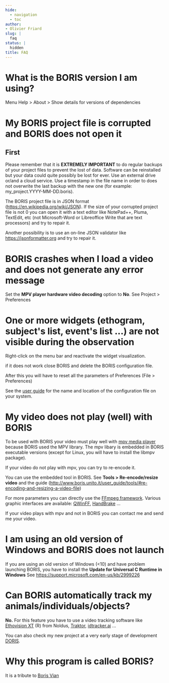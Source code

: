 ```yaml
---
hide:
  - navigation
  - toc
author:
- Olivier Friard
slug: |
  faq
status: |
  hidden
title: FAQ
---
```



# What is the BORIS version I am using?

Menu Help > About > Show details for versions of dependencies

# My BORIS project file is corrupted and BORIS does not open it

## First

Please remember that it is **EXTREMELY IMPORTANT** to do regular backups
of your project files to prevent the lost of data. Software can be
reinstalled but your data could quite possibly be lost for ever. Use an
external drive or/and a cloud service. Use a timestamp in the file name
in order to does not overwrite the last backup with the new one (for
example: my\_project.YYYY-MM-DD.boris).

The BORIS project file is in JSON format
(<https://en.wikipedia.org/wiki/JSON>). If the size of your corrupted
project file is not 0 you can open it with a text editor like NotePad++,
Pluma, TextEdit, etc (not Microsoft-Word or Libreoffice Write that are
text processors) and try to repair it.

Another possibility is to use an on-line JSON validator like
<https://jsonformatter.org> and try to repair it.




# BORIS crashes when I load a video and does not generate any error message

Set the **MPV player hardware video decoding** option to **No**. See Project > Preferences




# One or more widgets (ethogram, subject's list, event's list ...) are not visible during the observation


Right-click on the menu bar and reactivate the widget visualization.

if it does not work close BORIS and delete the BORIS configuration file.

After this you will have to reset all the parameters of Preferences
(File > Preferences)

See the [user guide](http://www.boris.unito.it/user_guide/various/#configuration-files)
for the name and location of the configuration file on your system.



# My video does not play (well) with BORIS


To be used with BORIS your video must play well with [mpv media player](https://mpv.io) because BORIS used the MPV library.
The mpv libary is embedded in BORIS executable versions (except for Linux, you will have to install the libmpv package).

If your video do not play with mpv, you can try to re-encode it.

You can use the embedded tool in BORIS. See **Tools > Re-encode/resize video** and the guide
(<http://www.boris.unito.it/user_guide/tools/#re-encoding-and-resizing-a-video-file>)

For more parameters you can directly use the [FFmpeg framework](https://www.ffmpeg.org).
Various graphic interfaces are available:
[QWinFF](http://qwinff.github.io),
[HandBrake](https://handbrake.fr) ...

If your video plays with mpv and not in BORIS you can contact me and send me your video.



# I am using an old version of Windows and BORIS does not launch


If you are using an old version of Windows (<10) and have problem
launching BORIS, you have to install the **Update for Universal C Runtime in Windows** See <https://support.microsoft.com/en-us/kb/2999226>




# Can BORIS automatically track my animals/individuals/objects?


**No.** For this feature you have to use a video tracking software like
[Ethovision
XT](http://www.noldus.com/animal-behavior-research/products/ethovision-xt)
(R) from Noldus, [Traktor](https://github.com/vivekhsridhar/tracktor),
[idtracker.ai](https://idtracker.ai) ...

You can also check my new project at a very early stage of development
[DORIS](https://github.com/olivierfriard/DORIS).



# Why this program is called BORIS?


It is a tribute to [Boris
Vian](https://en.wikipedia.org/wiki/Boris_Vian)
